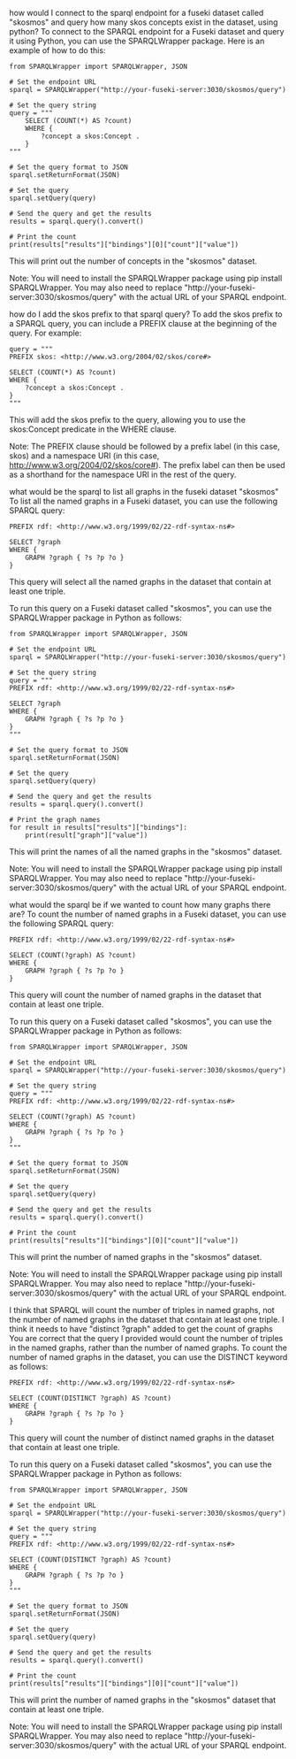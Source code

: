 how would I connect to the sparql endpoint for a fuseki dataset called "skosmos" and query   how many skos concepts exist in the dataset, using python?
To connect to the SPARQL endpoint for a Fuseki dataset and query it using Python, you can use the SPARQLWrapper package. Here is an example of how to do this:

```
from SPARQLWrapper import SPARQLWrapper, JSON

# Set the endpoint URL
sparql = SPARQLWrapper("http://your-fuseki-server:3030/skosmos/query")

# Set the query string
query = """
    SELECT (COUNT(*) AS ?count)
    WHERE {
        ?concept a skos:Concept .
    }
"""

# Set the query format to JSON
sparql.setReturnFormat(JSON)

# Set the query
sparql.setQuery(query)

# Send the query and get the results
results = sparql.query().convert()

# Print the count
print(results["results"]["bindings"][0]["count"]["value"])
```

This will print out the number of concepts in the "skosmos" dataset.

Note: You will need to install the SPARQLWrapper package using pip install SPARQLWrapper. You may also need to replace "http://your-fuseki-server:3030/skosmos/query" with the actual URL of your SPARQL endpoint.

how do I add the skos prefix to that sparql query?
To add the skos prefix to a SPARQL query, you can include a PREFIX clause at the beginning of the query. For example:

```
query = """
PREFIX skos: <http://www.w3.org/2004/02/skos/core#>

SELECT (COUNT(*) AS ?count)
WHERE {
    ?concept a skos:Concept .
}
"""
```
This will add the skos prefix to the query, allowing you to use the skos:Concept predicate in the WHERE clause.

Note: The PREFIX clause should be followed by a prefix label (in this case, skos) and a namespace URI (in this case, http://www.w3.org/2004/02/skos/core#). The prefix label can then be used as a shorthand for the namespace URI in the rest of the query.


what would be the sparql to list all graphs in the fuseki dataset "skosmos"
To list all the named graphs in a Fuseki dataset, you can use the following SPARQL query:

```
PREFIX rdf: <http://www.w3.org/1999/02/22-rdf-syntax-ns#>

SELECT ?graph
WHERE {
    GRAPH ?graph { ?s ?p ?o }
}

```

This query will select all the named graphs in the dataset that contain at least one triple.

To run this query on a Fuseki dataset called "skosmos", you can use the SPARQLWrapper package in Python as follows:


```
from SPARQLWrapper import SPARQLWrapper, JSON

# Set the endpoint URL
sparql = SPARQLWrapper("http://your-fuseki-server:3030/skosmos/query")

# Set the query string
query = """
PREFIX rdf: <http://www.w3.org/1999/02/22-rdf-syntax-ns#>

SELECT ?graph
WHERE {
    GRAPH ?graph { ?s ?p ?o }
}
"""

# Set the query format to JSON
sparql.setReturnFormat(JSON)

# Set the query
sparql.setQuery(query)

# Send the query and get the results
results = sparql.query().convert()

# Print the graph names
for result in results["results"]["bindings"]:
    print(result["graph"]["value"])

```

This will print the names of all the named graphs in the "skosmos" dataset.

Note: You will need to install the SPARQLWrapper package using pip install SPARQLWrapper. You may also need to replace "http://your-fuseki-server:3030/skosmos/query" with the actual URL of your SPARQL endpoint.


what would the sparql be if we wanted to count how many graphs there are?
To count the number of named graphs in a Fuseki dataset, you can use the following SPARQL query:

```
PREFIX rdf: <http://www.w3.org/1999/02/22-rdf-syntax-ns#>

SELECT (COUNT(?graph) AS ?count)
WHERE {
    GRAPH ?graph { ?s ?p ?o }
}

```
This query will count the number of named graphs in the dataset that contain at least one triple.

To run this query on a Fuseki dataset called "skosmos", you can use the SPARQLWrapper package in Python as follows:


```
from SPARQLWrapper import SPARQLWrapper, JSON

# Set the endpoint URL
sparql = SPARQLWrapper("http://your-fuseki-server:3030/skosmos/query")

# Set the query string
query = """
PREFIX rdf: <http://www.w3.org/1999/02/22-rdf-syntax-ns#>

SELECT (COUNT(?graph) AS ?count)
WHERE {
    GRAPH ?graph { ?s ?p ?o }
}
"""

# Set the query format to JSON
sparql.setReturnFormat(JSON)

# Set the query
sparql.setQuery(query)

# Send the query and get the results
results = sparql.query().convert()

# Print the count
print(results["results"]["bindings"][0]["count"]["value"])

```

This will print the number of named graphs in the "skosmos" dataset.

Note: You will need to install the SPARQLWrapper package using pip install SPARQLWrapper. You may also need to replace "http://your-fuseki-server:3030/skosmos/query" with the actual URL of your SPARQL endpoint.

I think that SPARQL will count the number of triples in named graphs, not the number of named graphs in the dataset that contain at least one triple. I think it needs to have  "distinct ?graph" added to get the count of graphs
You are correct that the query I provided would count the number of triples in the named graphs, rather than the number of named graphs. To count the number of named graphs in the dataset, you can use the DISTINCT keyword as follows:

```
PREFIX rdf: <http://www.w3.org/1999/02/22-rdf-syntax-ns#>

SELECT (COUNT(DISTINCT ?graph) AS ?count)
WHERE {
    GRAPH ?graph { ?s ?p ?o }
}
```

This query will count the number of distinct named graphs in the dataset that contain at least one triple.

To run this query on a Fuseki dataset called "skosmos", you can use the SPARQLWrapper package in Python as follows:


```
from SPARQLWrapper import SPARQLWrapper, JSON

# Set the endpoint URL
sparql = SPARQLWrapper("http://your-fuseki-server:3030/skosmos/query")

# Set the query string
query = """
PREFIX rdf: <http://www.w3.org/1999/02/22-rdf-syntax-ns#>

SELECT (COUNT(DISTINCT ?graph) AS ?count)
WHERE {
    GRAPH ?graph { ?s ?p ?o }
}
"""

# Set the query format to JSON
sparql.setReturnFormat(JSON)

# Set the query
sparql.setQuery(query)

# Send the query and get the results
results = sparql.query().convert()

# Print the count
print(results["results"]["bindings"][0]["count"]["value"])
```


This will print the number of named graphs in the "skosmos" dataset that contain at least one triple.

Note: You will need to install the SPARQLWrapper package using pip install SPARQLWrapper. You may also need to replace "http://your-fuseki-server:3030/skosmos/query" with the actual URL of your SPARQL endpoint.

